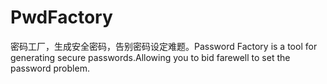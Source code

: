# PwdFactory
密码工厂，生成安全密码，告别密码设定难题。Password Factory is a tool for generating secure passwords.Allowing you to bid farewell to set the password problem.

